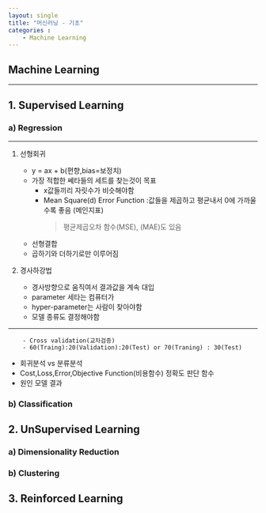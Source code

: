 ```yaml
---
layout: single
title: "머신러닝 - 기초"
categories : 
    - Machine Learning
---
```


## Machine Learning
---
## 1. Supervised Learning

### a) Regression 
---
1. 선형회귀
    - y = ax + b(편향,bias=보정치)
    - 가장 적합한 쎄타들의 세트를 찾는것이 목표 
        - x값들끼리 자릿수가 비슷해야함
        - Mean Square(d) Error Function :값들을 제곱하고 평균내서 0에 가까울수록 좋음 (메인지표)
            > 평균제곱오차 함수(MSE), (MAE)도 있음
    - 선형결합
    - 곱하기와 더하기로만 이루어짐

2. 경사하강법
    - 경사방향으로 움직여서 결과값을 계속 대입
    - parameter 세타는 컴퓨터가
    - hyper-parameter는 사람이 찾아야함
    - 모델 종류도 결정해야함

---
        - Cross validation(교차검증)
        - 60(Traing):20(Validation):20(Test) or 70(Traning) : 30(Test)

- 회귀분석 vs 분류분석 
- Cost,Loss,Error,Objective Function(비용함수) 정확도 판단 함수
- 원인 모델 결과  

### b) Classification

## 2. UnSupervised Learning

### a) Dimensionality Reduction

### b) Clustering

## 3. Reinforced Learning
